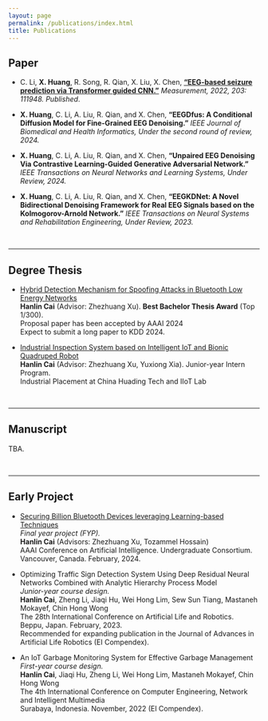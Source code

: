 ```yaml
---
layout: page
permalink: /publications/index.html
title: Publications
---
```


## Paper
- C. Li, **X. Huang**, R. Song, R. Qian, X. Liu, X. Chen, **[“EEG-based seizure prediction via Transformer guided CNN.”](https://www.sciencedirect.com/science/article/abs/pii/S0263224122011447)** *Measurement, 2022, 203: 111948. Published*.
- **X. Huang**, C. Li, A. Liu, R. Qian, and X. Chen, **“EEGDfus: A Conditional Diffusion Model for Fine-Grained EEG Denoising.”** *IEEE Journal of Biomedical and Health Informatics, Under the second round of review, 2024.*
- **X. Huang**, C. Li, A. Liu, R. Qian, and X. Chen, **“Unpaired EEG Denoising Via Contrastive Learning-Guided Generative Adversarial Network.”** *IEEE Transactions on Neural Networks and Learning Systems, Under Review, 2024.*
- **X. Huang**, C. Li, A. Liu, R. Qian, and X. Chen, **“EEGKDNet: A Novel Bidirectional Denoising Framework for Real EEG Signals based on the Kolmogorov-Arnold Network.”** *IEEE Transactions on Neural Systems and Rehabilitation Engineering, Under Review, 2023.*

  <br>


---

## Degree Thesis

- [Hybrid Detection Mechanism for Spoofing Attacks in Bluetooth Low Energy Networks](https://caihanlin.com/mypaper/thesis/UG-thesis.pdf)<br>**Hanlin Cai** (Advisor: Zhezhuang Xu). **Best Bachelor Thesis Award** (Top 1/300).<br>Proposal paper has been accepted by AAAI 2024<br>Expect to submit a long paper to KDD 2024.

- [Industrial Inspection System based on Intelligent IoT and Bionic Quadruped Robot](https://caihanlin.com/mypaper/thesis/IP-report.pdf)<br>**Hanlin Cai** (Advisor: Zhezhuang Xu, Yuxiong Xia). Junior-year Intern Program.<br>Industrial Placement at China Huading Tech and IIoT Lab<br>

  <br>

---

## Manuscript

TBA.

<br>

---

## Early Project

- [Securing Billion Bluetooth Devices leveraging Learning-based Techniques](https://ojs.aaai.org/index.php/AAAI/article/view/30544)<br>*Final year project (FYP).*<br>**Hanlin Cai** (Advisors: Zhezhuang Xu, Tozammel Hossain)<br>AAAI Conference on Artificial Intelligence. Undergraduate Consortium.<br>Vancouver, Canada. February, 2024.

- Optimizing Traffic Sign Detection System Using Deep Residual Neural Networks Combined with Analytic Hierarchy Process Model<br>*Junior-year course design.*<br>**Hanlin Cai**, Zheng Li, Jiaqi Hu, Wei Hong Lim, Sew Sun Tiang, Mastaneh Mokayef, Chin Hong Wong<br>The 28th International Conference on Artificial Life and Robotics.<br>Beppu, Japan. February, 2023.<br>Recommended for expanding publication in the Journal of Advances in Artificial Life Robotics (EI Compendex).

- An IoT Garbage Monitoring System for Effective Garbage Management<br>*First-year course design.*<br>**Hanlin Cai**, Jiaqi Hu, Zheng Li, Wei Hong Lim, Mastaneh Mokayef, Chin Hong Wong<br>The 4th International Conference on Computer Engineering, Network and Intelligent Multimedia<br>Surabaya, Indonesia. November, 2022 (EI Compendex).<br>

  <br>
